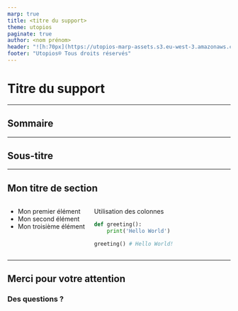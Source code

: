 ```yaml
---
marp: true
title: <titre du support>
theme: utopios
paginate: true
author: <nom prénom>
header: "![h:70px](https://utopios-marp-assets.s3.eu-west-3.amazonaws.com/logo_blanc.svg)"
footer: "Utopios® Tous droits réservés"
---
```


<!-- _class: lead -->
<!-- _paginate: false -->

# Titre du support

---

## Sommaire

---

<!-- _class: lead -->
<!-- _paginate: false -->

## Sous-titre

---

## Mon titre de section

<div class="columns">

<div>

- Mon premier élément
- Mon second élément
- Mon troisième élément

</div>

<div>

Utilisation des colonnes
```python
def greeting():
    print('Hello World')

greeting() # Hello World!
```

</div>

</div>

---

<!-- _class: lead -->
<!-- _paginate: false -->

## Merci pour votre attention

### Des questions ?
